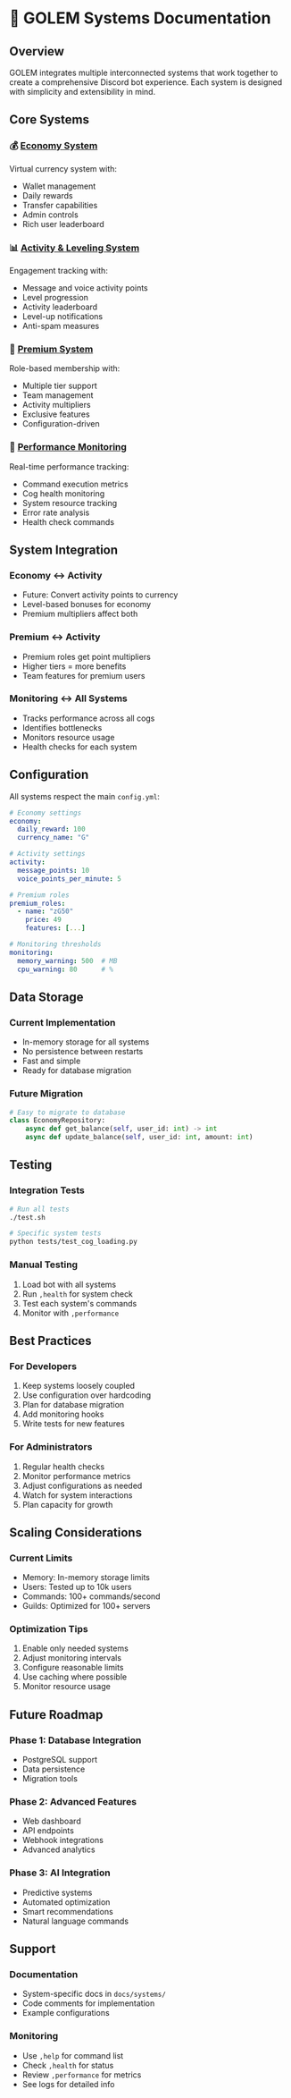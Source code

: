 # 🧬 GOLEM Systems Documentation

## Overview

GOLEM integrates multiple interconnected systems that work together to create a comprehensive Discord bot experience. Each system is designed with simplicity and extensibility in mind.

## Core Systems

### 💰 [Economy System](systems/ECONOMY.md)
Virtual currency system with:
- Wallet management
- Daily rewards
- Transfer capabilities
- Admin controls
- Rich user leaderboard

### 📊 [Activity & Leveling System](systems/ACTIVITY.md)
Engagement tracking with:
- Message and voice activity points
- Level progression
- Activity leaderboard
- Level-up notifications
- Anti-spam measures

### 💎 [Premium System](systems/PREMIUM.md)
Role-based membership with:
- Multiple tier support
- Team management
- Activity multipliers
- Exclusive features
- Configuration-driven

### 🔧 [Performance Monitoring](systems/MONITORING.md)
Real-time performance tracking:
- Command execution metrics
- Cog health monitoring
- System resource tracking
- Error rate analysis
- Health check commands

## System Integration

### Economy ↔️ Activity
- Future: Convert activity points to currency
- Level-based bonuses for economy
- Premium multipliers affect both

### Premium ↔️ Activity
- Premium roles get point multipliers
- Higher tiers = more benefits
- Team features for premium users

### Monitoring ↔️ All Systems
- Tracks performance across all cogs
- Identifies bottlenecks
- Monitors resource usage
- Health checks for each system

## Configuration

All systems respect the main `config.yml`:
```yaml
# Economy settings
economy:
  daily_reward: 100
  currency_name: "G"

# Activity settings  
activity:
  message_points: 10
  voice_points_per_minute: 5

# Premium roles
premium_roles:
  - name: "zG50"
    price: 49
    features: [...]

# Monitoring thresholds
monitoring:
  memory_warning: 500  # MB
  cpu_warning: 80      # %
```

## Data Storage

### Current Implementation
- In-memory storage for all systems
- No persistence between restarts
- Fast and simple
- Ready for database migration

### Future Migration
```python
# Easy to migrate to database
class EconomyRepository:
    async def get_balance(self, user_id: int) -> int
    async def update_balance(self, user_id: int, amount: int)
```

## Testing

### Integration Tests
```bash
# Run all tests
./test.sh

# Specific system tests
python tests/test_cog_loading.py
```

### Manual Testing
1. Load bot with all systems
2. Run `,health` for system check
3. Test each system's commands
4. Monitor with `,performance`

## Best Practices

### For Developers
1. Keep systems loosely coupled
2. Use configuration over hardcoding
3. Plan for database migration
4. Add monitoring hooks
5. Write tests for new features

### For Administrators
1. Regular health checks
2. Monitor performance metrics
3. Adjust configurations as needed
4. Watch for system interactions
5. Plan capacity for growth

## Scaling Considerations

### Current Limits
- Memory: In-memory storage limits
- Users: Tested up to 10k users
- Commands: 100+ commands/second
- Guilds: Optimized for 100+ servers

### Optimization Tips
1. Enable only needed systems
2. Adjust monitoring intervals
3. Configure reasonable limits
4. Use caching where possible
5. Monitor resource usage

## Future Roadmap

### Phase 1: Database Integration
- PostgreSQL support
- Data persistence
- Migration tools

### Phase 2: Advanced Features
- Web dashboard
- API endpoints
- Webhook integrations
- Advanced analytics

### Phase 3: AI Integration
- Predictive systems
- Automated optimization
- Smart recommendations
- Natural language commands

## Support

### Documentation
- System-specific docs in `docs/systems/`
- Code comments for implementation
- Example configurations

### Monitoring
- Use `,help` for command list
- Check `,health` for status
- Review `,performance` for metrics
- See logs for detailed info